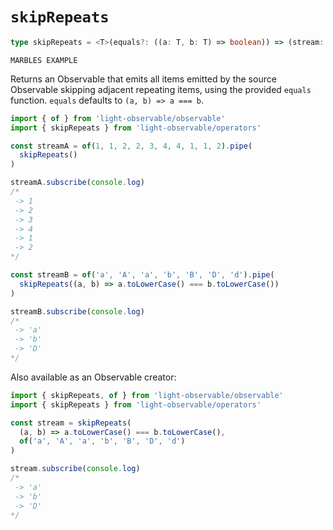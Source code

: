 # `skipRepeats`
```typescript
type skipRepeats = <T>(equals?: ((a: T, b: T) => boolean)) => (stream: Observable<T>) => Observable<T>; 
```

```
MARBLES EXAMPLE
```

Returns an Observable that emits all items emitted by the source Observable skipping adjacent repeating items, using the provided `equals` function. `equals` defaults to `(a, b) => a === b`.

```typescript
import { of } from 'light-observable/observable'
import { skipRepeats } from 'light-observable/operators'

const streamA = of(1, 1, 2, 2, 3, 4, 4, 1, 1, 2).pipe(
  skipRepeats()
)

streamA.subscribe(console.log)
/*
 -> 1
 -> 2
 -> 3
 -> 4
 -> 1
 -> 2
*/

const streamB = of('a', 'A', 'a', 'b', 'B', 'D', 'd').pipe(
  skipRepeats((a, b) => a.toLowerCase() === b.toLowerCase())
)

streamB.subscribe(console.log)
/*
 -> 'a'
 -> 'b'
 -> 'D'
*/
```

Also available as an Observable creator:
```typescript
import { skipRepeats, of } from 'light-observable/observable'
import { skipRepeats } from 'light-observable/operators'

const stream = skipRepeats(
  (a, b) => a.toLowerCase() === b.toLowerCase(),
  of('a', 'A', 'a', 'b', 'B', 'D', 'd')
)

stream.subscribe(console.log)
/*
 -> 'a'
 -> 'b'
 -> 'D'
*/
```